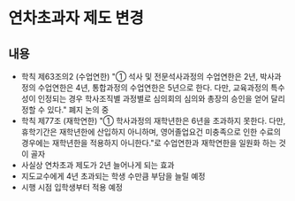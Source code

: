 연차초과자 제도 변경
===

## 내용

 - 학칙 제63조의2 (수업연한) "① 석사 및 전문석사과정의 수업연한은 2년, 박사과정의 수업연한은 4년, 통합과정의 수업연한은 5년으로 한다. 다만, 교육과정의 특수성이 인정되는 경우 학사조직별 과정별로 심의회의 심의와 총장의 승인을 얻어 달리 정할 수 있다." 폐지 논의 중
 - 학칙 제77조 (재학연한) "① 학사과정의 재학년한은 6년을 초과하지 못한다. 다만, 휴학기간은 재학년한에 산입하지 아니하며, 영어졸업요건 미충족으로 인한 수료의 경우에는 재학년한을 적용하지 아니한다."로 수업연한과 재학연한을 일원화 하는 것이 골자
 - 사실상 연차초과 제도가 2년 늘어나게 되는 효과
 - 지도교수에게 4년 초과되는 학생 수만큼 부담을 늘릴 예정
 - 시행 시점 입학생부터 적용 예정